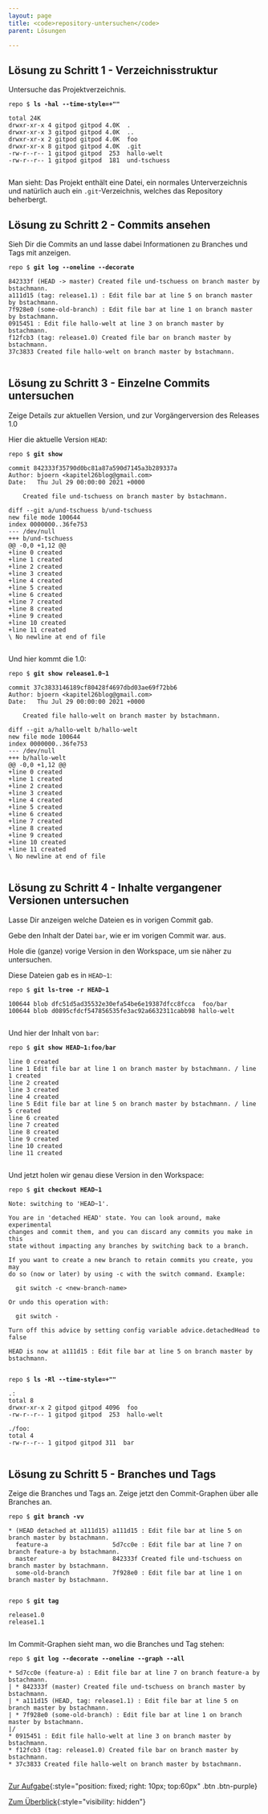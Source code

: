 ```yaml
---
layout: page
title: <code>repository-untersuchen</code>
parent: Lösungen

---
```

## Lösung zu Schritt 1 - Verzeichnisstruktur

Untersuche das Projektverzeichnis.


<pre><code>repo $ <b>ls -hal --time-style=+&quot;&quot;</b><br><br>total 24K<br>drwxr-xr-x 4 gitpod gitpod 4.0K  .<br>drwxr-xr-x 3 gitpod gitpod 4.0K  ..<br>drwxr-xr-x 2 gitpod gitpod 4.0K  foo<br>drwxr-xr-x 8 gitpod gitpod 4.0K  .git<br>-rw-r--r-- 1 gitpod gitpod  253  hallo-welt<br>-rw-r--r-- 1 gitpod gitpod  181  und-tschuess<br><br></code></pre>


Man sieht: Das Projekt enthält eine Datei, ein normales Unterverzeichnis
und natürlich auch ein `.git`-Verzeichnis, welches das Repository beherbergt.

## Lösung zu Schritt 2 - Commits ansehen

Sieh Dir die Commits an und lasse dabei Informationen 
zu Branches und Tags mit anzeigen.


<pre><code>repo $ <b>git log --oneline --decorate</b><br><br>842333f (HEAD -&gt; master) Created file und-tschuess on branch master by bstachmann.<br>a111d15 (tag: release1.1) : Edit file bar at line 5 on branch master by bstachmann.<br>7f928e0 (some-old-branch) : Edit file bar at line 1 on branch master by bstachmann.<br>0915451 : Edit file hallo-welt at line 3 on branch master by bstachmann.<br>f12fcb3 (tag: release1.0) Created file bar on branch master by bstachmann.<br>37c3833 Created file hallo-welt on branch master by bstachmann.<br><br></code></pre>


## Lösung zu Schritt 3 - Einzelne Commits untersuchen

Zeige Details zur aktuellen Version,
und zur Vorgängerversion des Releases 1.0


Hier die aktuelle Version `HEAD`:


<pre><code>repo $ <b>git show</b><br><br>commit 842333f35790d0bc81a87a590d7145a3b289337a<br>Author: bjoern &lt;kapitel26blog@gmail.com&gt;<br>Date:   Thu Jul 29 00:00:00 2021 +0000<br><br>    Created file und-tschuess on branch master by bstachmann.<br><br>diff --git a/und-tschuess b/und-tschuess<br>new file mode 100644<br>index 0000000..36fe753<br>--- /dev/null<br>+++ b/und-tschuess<br>@@ -0,0 +1,12 @@<br>+line 0 created<br>+line 1 created<br>+line 2 created<br>+line 3 created<br>+line 4 created<br>+line 5 created<br>+line 6 created<br>+line 7 created<br>+line 8 created<br>+line 9 created<br>+line 10 created<br>+line 11 created<br>\ No newline at end of file<br><br></code></pre>



Und hier kommt die 1.0:


<pre><code>repo $ <b>git show release1.0~1</b><br><br>commit 37c3833146189cf80428f4697dbd03ae69f72bb6<br>Author: bjoern &lt;kapitel26blog@gmail.com&gt;<br>Date:   Thu Jul 29 00:00:00 2021 +0000<br><br>    Created file hallo-welt on branch master by bstachmann.<br><br>diff --git a/hallo-welt b/hallo-welt<br>new file mode 100644<br>index 0000000..36fe753<br>--- /dev/null<br>+++ b/hallo-welt<br>@@ -0,0 +1,12 @@<br>+line 0 created<br>+line 1 created<br>+line 2 created<br>+line 3 created<br>+line 4 created<br>+line 5 created<br>+line 6 created<br>+line 7 created<br>+line 8 created<br>+line 9 created<br>+line 10 created<br>+line 11 created<br>\ No newline at end of file<br><br></code></pre>


## Lösung zu Schritt 4 - Inhalte vergangener Versionen untersuchen

Lasse Dir anzeigen welche Dateien es in vorigen Commit gab.

Gebe den Inhalt der Datei `bar`,  wie er im vorigen Commit war. aus.

Hole die (ganze) vorige Version in den Workspace, um sie näher zu untersuchen.


Diese Dateien gab es in `HEAD~1`:


<pre><code>repo $ <b>git ls-tree -r HEAD~1</b><br><br>100644 blob dfc51d5ad35532e30efa54be6e19387dfcc8fcca	foo/bar<br>100644 blob d0895cfdcf547856535fe3ac92a6632311cabb98	hallo-welt<br><br></code></pre>



Und hier der Inhalt von `bar`:


<pre><code>repo $ <b>git show HEAD~1:foo/bar</b><br><br>line 0 created<br>line 1 Edit file bar at line 1 on branch master by bstachmann. / line 1 created<br>line 2 created<br>line 3 created<br>line 4 created<br>line 5 Edit file bar at line 5 on branch master by bstachmann. / line 5 created<br>line 6 created<br>line 7 created<br>line 8 created<br>line 9 created<br>line 10 created<br>line 11 created<br><br></code></pre>



Und jetzt holen wir genau diese Version in den Workspace:


<pre><code>repo $ <b>git checkout HEAD~1</b><br><br>Note: switching to 'HEAD~1'.<br><br>You are in 'detached HEAD' state. You can look around, make experimental<br>changes and commit them, and you can discard any commits you make in this<br>state without impacting any branches by switching back to a branch.<br><br>If you want to create a new branch to retain commits you create, you may<br>do so (now or later) by using -c with the switch command. Example:<br><br>  git switch -c &lt;new-branch-name&gt;<br><br>Or undo this operation with:<br><br>  git switch -<br><br>Turn off this advice by setting config variable advice.detachedHead to false<br><br>HEAD is now at a111d15 : Edit file bar at line 5 on branch master by bstachmann.<br><br></code></pre>



<pre><code>repo $ <b>ls -Rl --time-style=+&quot;&quot;</b><br><br>.:<br>total 8<br>drwxr-xr-x 2 gitpod gitpod 4096  foo<br>-rw-r--r-- 1 gitpod gitpod  253  hallo-welt<br><br>./foo:<br>total 4<br>-rw-r--r-- 1 gitpod gitpod 311  bar<br><br></code></pre>


## Lösung zu Schritt 5 - Branches und Tags

Zeige die Branches und Tags an.
Zeige jetzt den Commit-Graphen über alle Branches an.


<pre><code>repo $ <b>git branch -vv</b><br><br>* (HEAD detached at a111d15) a111d15 : Edit file bar at line 5 on branch master by bstachmann.<br>  feature-a                  5d7cc0e : Edit file bar at line 7 on branch feature-a by bstachmann.<br>  master                     842333f Created file und-tschuess on branch master by bstachmann.<br>  some-old-branch            7f928e0 : Edit file bar at line 1 on branch master by bstachmann.<br><br></code></pre>



<pre><code>repo $ <b>git tag</b><br><br>release1.0<br>release1.1<br><br></code></pre>


Im Commit-Graphen sieht man, wo die Branches und Tag stehen:


<pre><code>repo $ <b>git log --decorate --oneline --graph --all</b><br><br>* 5d7cc0e (feature-a) : Edit file bar at line 7 on branch feature-a by bstachmann.<br>| * 842333f (master) Created file und-tschuess on branch master by bstachmann.<br>| * a111d15 (HEAD, tag: release1.1) : Edit file bar at line 5 on branch master by bstachmann.<br>| * 7f928e0 (some-old-branch) : Edit file bar at line 1 on branch master by bstachmann.<br>|/  <br>* 0915451 : Edit file hallo-welt at line 3 on branch master by bstachmann.<br>* f12fcb3 (tag: release1.0) Created file bar on branch master by bstachmann.<br>* 37c3833 Created file hallo-welt on branch master by bstachmann.<br><br></code></pre>


[Zur Aufgabe](aufgabe-repository-untersuchen.html){:style="position: fixed; right: 10px; top:60px" .btn .btn-purple}

[Zum Überblick](../../ueberblick.html){:style="visibility: hidden"}

